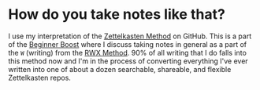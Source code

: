 # How do you take notes like that?

I use my interpretation of the [Zettelkasten Method][zk] on GitHub. This
is a part of the [Beginner Boost][b] where I discuss taking notes in
general as a part of the `W` (writing) from the [RWX Method][rwx]. 90%
of all writing that I do falls into this method now and I'm in the
process of converting everything I've ever written into one of about a
dozen searchable, shareable, and flexible Zettelkasten repos.

[zk]: /20210502004642
[b]: <https://github.com/rwxrob/boost>
[rwx]: <https://github.com/rwxrob/zet?q=rwx method>

